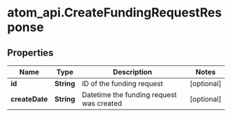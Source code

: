 # atom_api.CreateFundingRequestResponse

## Properties
Name | Type | Description | Notes
------------ | ------------- | ------------- | -------------
**id** | **String** | ID of the funding request | [optional] 
**createDate** | **String** | Datetime the funding request was created | [optional] 


